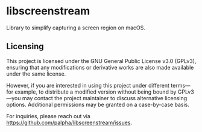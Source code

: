 # libscreenstream

Library to simplify capturing a screen region on macOS.


## Licensing

This project is licensed under the GNU General Public License v3.0 (GPLv3), ensuring that any modifications or derivative works are also made available under the same license.

However, if you are interested in using this project under different terms—for example, to distribute a modified version without being bound by GPLv3—you may contact the project maintainer to discuss alternative licensing options. Additional permissions may be granted on a case-by-case basis.

For inquiries, please reach out via https://github.com/palpha/libscreenstream/issues.